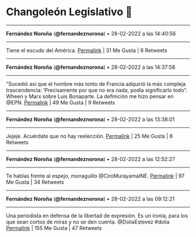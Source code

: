 # Changoleón Legislativo 🙈
*****
**Fernández Noroña** (**@fernandeznorona**) • 28-02-2022 a las 14:40:56
*****
Tiene el escudo del América.
[Permalink](https://twitter.com/fernandeznorona/status/1498428030607400964) | 31 Me Gusta | 6 Retweets
*****
**Fernández Noroña** (**@fernandeznorona**) • 28-02-2022 a las 14:37:58
*****
“Sucedió así que el hombre más tonto de Francia adquirió la más compleja trascendencia: ‘Precisamente por que no era nada, podía significarlo todo”. Wheen y Marx sobre Luis Bonaparte. La definición me hizo pensar en @EPN.
[Permalink](https://twitter.com/fernandeznorona/status/1498427282586836996) | 49 Me Gusta | 9 Retweets
*****
**Fernández Noroña** (**@fernandeznorona**) • 28-02-2022 a las 13:38:01
*****
Jejeje. Acuérdate que no hay reelección.
[Permalink](https://twitter.com/fernandeznorona/status/1498412194609909762) | 25 Me Gusta | 8 Retweets
*****
**Fernández Noroña** (**@fernandeznorona**) • 28-02-2022 a las 12:52:27
*****
Te hablas frente al espejo, monaguillo @CiroMurayamaINE.
[Permalink](https://twitter.com/fernandeznorona/status/1498400731220561923) | 97 Me Gusta | 34 Retweets
*****
**Fernández Noroña** (**@fernandeznorona**) • 28-02-2022 a las 09:12:21
*****
Una periodista en defensa de la libertad de expresión. Es un ironía, para los que sean cortos de miras y no se den cuenta. @DoliaEstevez #dolia
[Permalink](https://twitter.com/fernandeznorona/status/1498345341409804295) | 155 Me Gusta | 47 Retweets